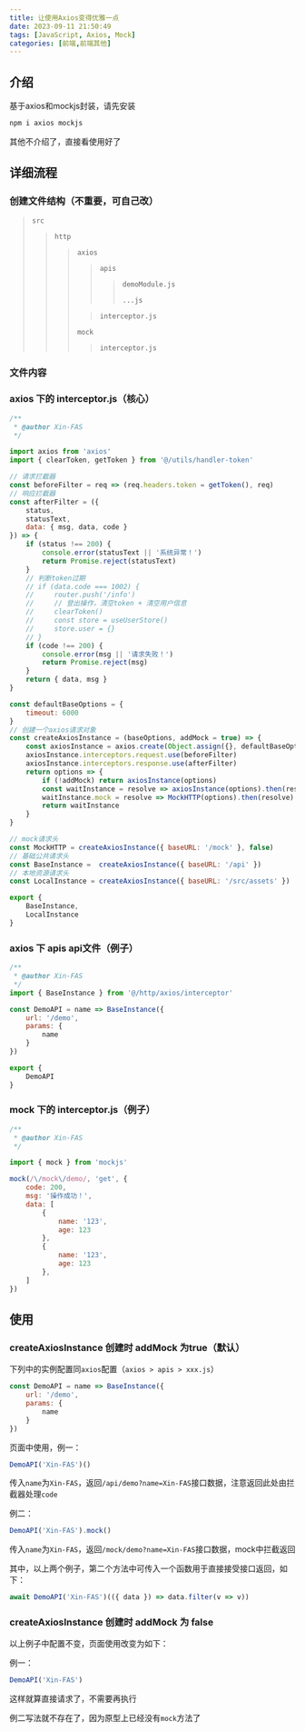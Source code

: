 ```yaml
---
title: 让使用Axios变得优雅一点
date: 2023-09-11 21:50:49
tags: [JavaScript, Axios, Mock]
categories: [前端,前端其他]
---
```


## 介绍

基于axios和mockjs封装，请先安装

```bash
npm i axios mockjs
```

其他不介绍了，直接看使用好了

## 详细流程

### 创建文件结构（不重要，可自己改）

> `src`
>
> > `http`
> >
> > > `axios`
> > >
> > > > `apis`
> > > >
> > > > > `demoModule.js`
> > > > >
> > > > > `...js`
> > >
> > > > `interceptor.js`
> > >
> > > `mock`
> > >
> > > > `interceptor.js`

### 文件内容

### axios 下的 interceptor.js（核心）

```js
/**
 * @author Xin-FAS
 */

import axios from 'axios'
import { clearToken, getToken } from '@/utils/handler-token'

// 请求拦截器
const beforeFilter = req => (req.headers.token = getToken(), req)
// 响应拦截器
const afterFilter = ({
    status,
    statusText,
    data: { msg, data, code }
}) => {
    if (status !== 200) {
        console.error(statusText || '系统异常！')
        return Promise.reject(statusText)
    }
    // 判断token过期
    // if (data.code === 1002) {
    //     router.push('/info')
    //     // 登出操作，清空token + 清空用户信息
    //     clearToken()
    //     const store = useUserStore()
    //     store.user = {}
    // }
    if (code !== 200) {
        console.error(msg || '请求失败！')
        return Promise.reject(msg)
    }
    return { data, msg }
}

const defaultBaseOptions = {
    timeout: 6000
}
// 创建一个axios请求对象
const createAxiosInstance = (baseOptions, addMock = true) => {
    const axiosInstance = axios.create(Object.assign({}, defaultBaseOptions, baseOptions))
    axiosInstance.interceptors.request.use(beforeFilter)
    axiosInstance.interceptors.response.use(afterFilter)
    return options => {
        if (!addMock) return axiosInstance(options)
        const waitInstance = resolve => axiosInstance(options).then(resolve)
        waitInstance.mock = resolve => MockHTTP(options).then(resolve)
        return waitInstance
    }
}

// mock请求头
const MockHTTP = createAxiosInstance({ baseURL: '/mock' }, false)
// 基础公共请求头
const BaseInstance =  createAxiosInstance({ baseURL: '/api' })
// 本地资源请求头
const LocalInstance = createAxiosInstance({ baseURL: '/src/assets' })

export {
    BaseInstance,
    LocalInstance
}
```

### axios 下 apis api文件（例子）

```js
/**
 * @author Xin-FAS
 */
import { BaseInstance } from '@/http/axios/interceptor'

const DemoAPI = name => BaseInstance({
    url: '/demo',
    params: {
        name
    }
})

export {
    DemoAPI
}
```

### mock 下的 interceptor.js（例子）

```js
/**
 * @author Xin-FAS
 */

import { mock } from 'mockjs'

mock(/\/mock\/demo/, 'get', {
    code: 200,
    msg: '操作成功！',
    data: [
        {
            name: '123',
            age: 123
        },
        {
            name: '123',
            age: 123
        },
    ]
})
```

## 使用

### createAxiosInstance 创建时 addMock 为true（默认）

下列中的实例配置同`axios`配置（`axios > apis > xxx.js`）

```js
const DemoAPI = name => BaseInstance({
    url: '/demo',
    params: {
        name
    }
})
```

页面中使用，例一：

```js
DemoAPI('Xin-FAS')()
```
传入`name`为`Xin-FAS`，返回`/api/demo?name=Xin-FAS`接口数据，注意返回此处由拦截器处理`code`

例二：

```js
DemoAPI('Xin-FAS').mock()
```

传入`name`为`Xin-FAS`，返回`/mock/demo?name=Xin-FAS`接口数据，mock中拦截返回

其中，以上两个例子，第二个方法中可传入一个函数用于直接接受接口返回，如下：

```js
await DemoAPI('Xin-FAS')(({ data }) => data.filter(v => v))
```

### createAxiosInstance 创建时 addMock 为 false

以上例子中配置不变，页面使用改变为如下：

例一：

```js
DemoAPI('Xin-FAS')
```

这样就算直接请求了，不需要再执行

例二写法就不存在了，因为原型上已经没有`mock`方法了

